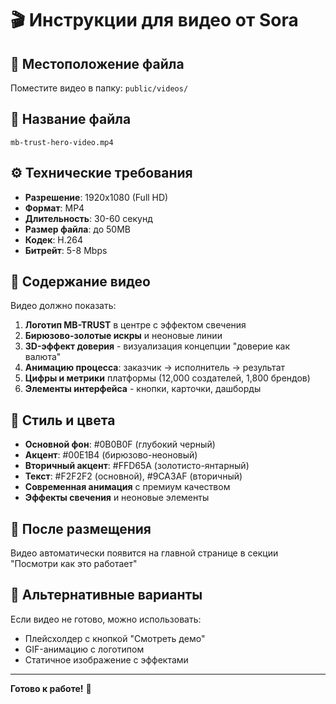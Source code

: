 # 🎬 Инструкции для видео от Sora

## 📁 Местоположение файла
Поместите видео в папку: `public/videos/`

## 📝 Название файла
`mb-trust-hero-video.mp4`

## ⚙️ Технические требования
- **Разрешение**: 1920x1080 (Full HD)
- **Формат**: MP4
- **Длительность**: 30-60 секунд
- **Размер файла**: до 50MB
- **Кодек**: H.264
- **Битрейт**: 5-8 Mbps

## 🎨 Содержание видео
Видео должно показать:

1. **Логотип MB-TRUST** в центре с эффектом свечения
2. **Бирюзово-золотые искры** и неоновые линии
3. **3D-эффект доверия** - визуализация концепции "доверие как валюта"
4. **Анимацию процесса**: заказчик → исполнитель → результат
5. **Цифры и метрики** платформы (12,000 создателей, 1,800 брендов)
6. **Элементы интерфейса** - кнопки, карточки, дашборды

## 🎨 Стиль и цвета
- **Основной фон**: #0B0B0F (глубокий черный)
- **Акцент**: #00E1B4 (бирюзово-неоновый)
- **Вторичный акцент**: #FFD65A (золотисто-янтарный)
- **Текст**: #F2F2F2 (основной), #9CA3AF (вторичный)
- **Современная анимация** с премиум качеством
- **Эффекты свечения** и неоновые элементы

## 📱 После размещения
Видео автоматически появится на главной странице в секции "Посмотри как это работает"

## 🔗 Альтернативные варианты
Если видео не готово, можно использовать:
- Плейсхолдер с кнопкой "Смотреть демо"
- GIF-анимацию с логотипом
- Статичное изображение с эффектами

---

**Готово к работе!** 🚀

